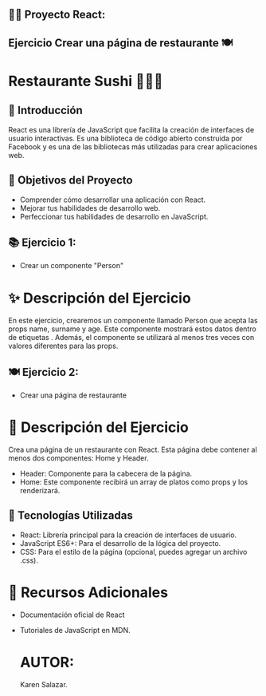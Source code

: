 ## 🦸‍♂️ Proyecto React: 
## Ejercicio Crear una página de restaurante 🍽️
# Restaurante Sushi 🍣🍚🍘


## 🚀 Introducción
React es una librería de JavaScript que facilita la creación de interfaces de usuario interactivas. 
Es una biblioteca de código abierto construida por Facebook y es una de las bibliotecas más utilizadas para crear aplicaciones web.

## 🎯 Objetivos del Proyecto
- Comprender cómo desarrollar una aplicación con React.
- Mejorar tus habilidades de desarrollo web.
- Perfeccionar tus habilidades de desarrollo en JavaScript.
## 📚 Ejercicio 1:
- Crear un componente "Person"
# ✨ Descripción del Ejercicio
En este ejercicio, crearemos un componente llamado Person que acepta las props name, surname y age. 
Este componente mostrará estos datos dentro de etiquetas <span>. Además, el componente se utilizará al menos tres veces con valores diferentes para las props.

## 🍽️ Ejercicio 2: 
- Crear una página de restaurante
# 📝 Descripción del Ejercicio
Crea una página de un restaurante con React. Esta página debe contener al menos dos componentes: Home y Header.

- Header: Componente para la cabecera de la página.
- Home: Este componente recibirá un array de platos como props y los renderizará.

## 🚧 Tecnologías Utilizadas
- React: Librería principal para la creación de interfaces de usuario.
- JavaScript ES6+: Para el desarrollo de la lógica del proyecto.
- CSS: Para el estilo de la página (opcional, puedes agregar un archivo .css).
# 🔗 Recursos Adicionales
- Documentación oficial de React
- Tutoriales de JavaScript en MDN.

  #  AUTOR:
  Karen Salazar.
